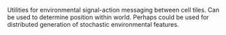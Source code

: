 Utilities for environmental signal-action messaging between cell tiles.
Can be used to determine position within world.
Perhaps could be used for distributed generation of stochastic environmental features.
